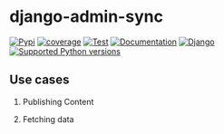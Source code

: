django-admin-sync
=================



[![Pypi](https://badge.fury.io/py/django-admin-sync.svg)](https://badge.fury.io/py/django-admin-sync)
[![coverage](https://codecov.io/github/saxix/django-admin-sync/coverage.svg?branch=develop)](https://codecov.io/github/saxix/django-admin-sync?branch=develop)
[![Test](https://github.com/saxix/django-admin-sync/actions/workflows/test.yml/badge.svg)](https://github.com/saxix/django-admin-sync/actions/workflows/test.yml)
[![Documentation](https://github.com/saxix/django-admin-sync/actions/workflows/docs.yml/badge.svg)](https://saxix.github.io/django-admin-sync/)
[![Django](https://img.shields.io/pypi/frameworkversions/django/django-admin-sync)](https://pypi.org/project/django-admin-sync/)
[![Supported Python versions](https://img.shields.io/pypi/pyversions/django-admin-sync.svg)](https://pypi.org/project/django-admin-sync/)


## Use cases


1. Publishing Content


2. Fetching data

